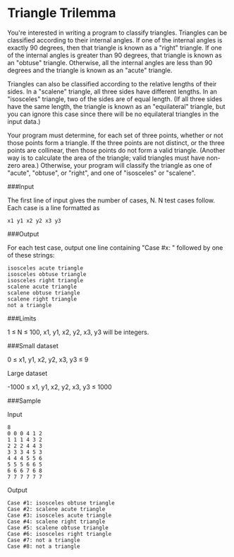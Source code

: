 Triangle Trilemma
=================

You're interested in writing a program to classify triangles. Triangles can be classified according to their internal angles. If one of the internal angles is exactly 90 degrees, then that triangle is known as a "right" triangle. If one of the internal angles is greater than 90 degrees, that triangle is known as an "obtuse" triangle. Otherwise, all the internal angles are less than 90 degrees and the triangle is known as an "acute" triangle.

Triangles can also be classified according to the relative lengths of their sides. In a "scalene" triangle, all three sides have different lengths. In an "isosceles" triangle, two of the sides are of equal length. (If all three sides have the same length, the triangle is known as an "equilateral" triangle, but you can ignore this case since there will be no equilateral triangles in the input data.)

Your program must determine, for each set of three points, whether or not those points form a triangle. If the three points are not distinct, or the three points are collinear, then those points do not form a valid triangle. (Another way is to calculate the area of the triangle; valid triangles must have non-zero area.) Otherwise, your program will classify the triangle as one of "acute", "obtuse", or "right", and one of "isosceles" or "scalene".

###Input


The first line of input gives the number of cases, N. N test cases follow. Each case is a line formatted as

	x1 y1 x2 y2 x3 y3

###Output


For each test case, output one line containing "Case #x: " followed by one of these strings:

    isosceles acute triangle
    isosceles obtuse triangle
    isosceles right triangle
    scalene acute triangle
    scalene obtuse triangle
    scalene right triangle
    not a triangle

###Limits


1 ≤ N ≤ 100,
x1, y1, x2, y2, x3, y3 will be integers.

###Small dataset

0 ≤ x1, y1, x2, y2, x3, y3 ≤ 9

Large dataset

-1000 ≤ x1, y1, x2, y2, x3, y3 ≤ 1000

###Sample

Input

	8
	0 0 0 4 1 2
	1 1 1 4 3 2
	2 2 2 4 4 3
	3 3 3 4 5 3
	4 4 4 5 5 6
	5 5 5 6 6 5
	6 6 6 7 6 8
	7 7 7 7 7 7

Output

	Case #1: isosceles obtuse triangle
	Case #2: scalene acute triangle
	Case #3: isosceles acute triangle
	Case #4: scalene right triangle
	Case #5: scalene obtuse triangle
	Case #6: isosceles right triangle
	Case #7: not a triangle
	Case #8: not a triangle